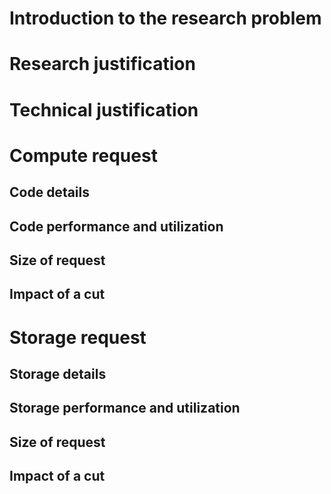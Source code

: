 # Introduction to the research problem

# Research justification

# Technical justification

# Compute request

## Code details

## Code performance and utilization

## Size of request

## Impact of a cut

# Storage request

## Storage details

## Storage performance and utilization

## Size of request

## Impact of a cut
